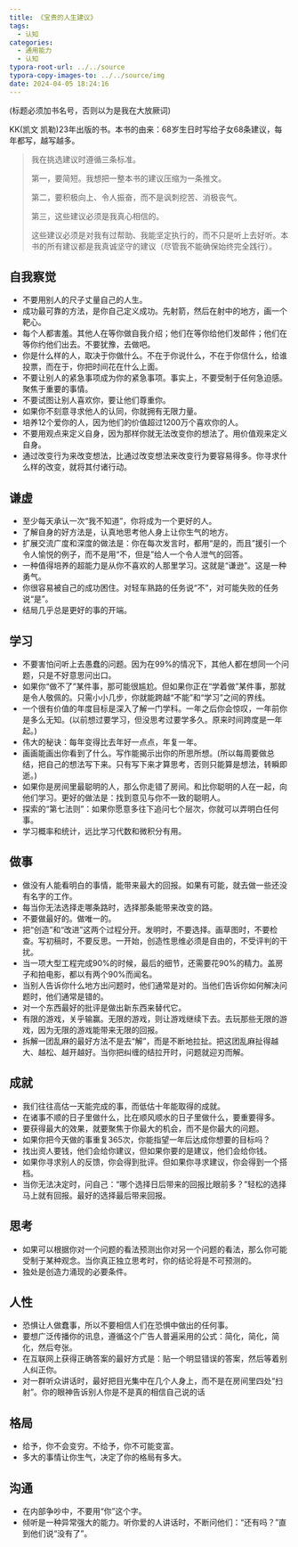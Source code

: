```yaml
---
title: 《宝贵的人生建议》
tags:
  - 认知
categories:
  - 通用能力
  - 认知
typora-root-url: ../../source
typora-copy-images-to: ../../source/img
date: 2024-04-05 18:24:16
---
```


(标题必须加书名号，否则以为是我在大放厥词)

KK(凯文 凯勒)23年出版的书。本书的由来：68岁生日时写给子女68条建议，每年都写，越写越多。

> 我在挑选建议时遵循三条标准。
>
> 第一，要简短。我想把一整本书的建议压缩为一条推文。
>
> 第二，要积极向上、令人振奋，而不是讽刺挖苦、消极丧气。
>
> 第三，这些建议必须是我真心相信的。
>
> 这些建议必须是对我有过帮助、我能坚定执行的，而不只是听上去好听。本书的所有建议都是我真诚坚守的建议（尽管我不能确保始终完全践行）。



<!--more-->



## 自我察觉

- 不要用别人的尺子丈量自己的人生。
- 成功最可靠的方法，是你自己定义成功。先射箭，然后在射中的地方，画一个靶心。
- 每个人都害羞。其他人在等你做自我介绍；他们在等你给他们发邮件；他们在等你约他们出去。不要犹豫，去做吧。
- 你是什么样的人，取决于你做什么。不在于你说什么，不在于你信什么，给谁投票，而在于，你把时间花在什么上面。
- 不要让别人的紧急事项成为你的紧急事项。事实上，不要受制于任何急迫感。聚焦于重要的事情。
- 不要试图让别人喜欢你，要让他们尊重你。
- 如果你不刻意寻求他人的认同，你就拥有无限力量。
- 培养12个爱你的人，因为他们的价值超过1200万个喜欢你的人。
- 不要用观点来定义自身，因为那样你就无法改变你的想法了。用价值观来定义自身。
- 通过改变行为来改变想法，比通过改变想法来改变行为要容易得多。你寻求什么样的改变，就将其付诸行动。

## 谦虚

- 至少每天承认一次“我不知道”，你将成为一个更好的人。
- 了解自身的好方法是，认真地思考他人身上让你生气的地方。
- 扩展交流广度和深度的做法是：你在每次发言时，都用“是的，而且”援引一个令人愉悦的例子，而不是用“不，但是”给人一个令人泄气的回答。
- 一种值得培养的超能力是从你不喜欢的人那里学习。这就是“谦逊”。这是一种勇气。	
- 你很容易被自己的成功困住。对轻车熟路的任务说“不”，对可能失败的任务说“是”。
- 结局几乎总是更好的事的开端。

## 学习

- 不要害怕问听上去愚蠢的问题。因为在99%的情况下，其他人都在想同一个问题，只是不好意思问出口。
- 如果你“做不了”某件事，那可能很尴尬。但如果你正在“学着做”某件事，那就是令人敬佩的。只需小小几步，你就能跨越“不能”和“学习”之间的界线。
- 一个很有价值的年度目标是深入了解一门学科。一年之后你会惊叹，一年前你是多么无知。(以前想过要学习，但没思考过要学多久。原来时间跨度是一年起。)
- 伟大的秘诀：每年变得比去年好一点点，年复一年。
- 画画能画出你看到了什么。写作能揭示出你的所思所想。(所以每周要做总结，把自己的想法写下来。只有写下来才算思考，否则只能算是想法，转瞬即逝。)
- 如果你是房间里最聪明的人，那么你走错了房间。和比你聪明的人在一起，向他们学习。更好的做法是：找到意见与你不一致的聪明人。
- 探索的“第七法则”：如果你愿意多往下追问七个层次，你就可以弄明白任何事。
- 学习概率和统计，远比学习代数和微积分有用。

## 做事

- 做没有人能看明白的事情，能带来最大的回报。如果有可能，就去做一些还没有名字的工作。
- 每当你无法选择走哪条路时，选择那条能带来改变的路。
- 不要做最好的。做唯一的。
- 把“创造”和“改进”这两个过程分开。发明时，不要选择。画草图时，不要检查。写初稿时，不要反思。一开始，创造性思维必须是自由的，不受评判的干扰。
- 当一项大型工程完成90%的时候，最后的细节，还需要花90%的精力。盖房子和拍电影，都以有两个90%而闻名。
- 当别人告诉你什么地方出问题时，他们通常是对的。当他们告诉你如何解决问题时，他们通常是错的。
- 对一个东西最好的批评是做出新东西来替代它。
- 有限的游戏，关乎输赢。无限的游戏，则让游戏继续下去。去玩那些无限的游戏，因为无限的游戏能带来无限的回报。
- 拆解一团乱麻的最好方法不是去“解”，而是不断地拉扯。把这团乱麻扯得越大、越松、越开越好。当你把纠缠的结拉开时，问题就迎刃而解。

## 成就

- 我们往往高估一天能完成的事，而低估十年能取得的成就。
- 在诸事不顺的日子里做什么，比在顺风顺水的日子里做什么，要重要得多。
- 要获得最大的效果，就要聚焦于你最大的机会，而不是你最大的问题。
- 如果你把今天做的事重复365次，你能指望一年后达成你想要的目标吗？
- 找出资人要钱，他们会给你建议，但如果你要的是建议，他们会给你钱。
- 如果你寻求别人的反馈，你会得到批评。但如果你寻求建议，你会得到一个搭档。
- 当你无法决定时，问自己：“哪个选择日后带来的回报比眼前多？”轻松的选择马上就有回报。最好的选择最后带来回报。

## 思考

- 如果可以根据你对一个问题的看法预测出你对另一个问题的看法，那么你可能受制于某种观念。当你真正独立思考时，你的结论将是不可预测的。
- 独处是创造力涌现的必要条件。

## 人性

- 恐惧让人做蠢事，所以不要相信人们在恐惧中做出的任何事。
- 要想广泛传播你的讯息，遵循这个广告人普遍采用的公式：简化，简化，简化，然后夸张。
- 在互联网上获得正确答案的最好方式是：贴一个明显错误的答案，然后等着别人纠正你。
- 对一群听众讲话时，最好把目光集中在几个人身上，而不是在房间里四处“扫射”。你的眼神告诉别人你是不是真的相信自己说的话

## 格局

- 给予，你不会变穷。不给予，你不可能变富。
- 多大的事情让你生气，决定了你的格局有多大。

## 沟通

- 在内部争吵中，不要用“你”这个字。
- 倾听是一种异常强大的能力。听你爱的人讲话时，不断问他们：“还有吗？”直到他们说“没有了”。
